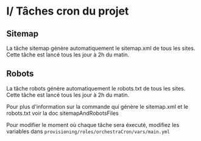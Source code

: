 # I/ Tâches cron du projet

## Sitemap
 La tâche sitemap génère automatiquement le sitemap.xml de tous les sites. Cette tâche est lancé tous les jour à 2h du matin.

## Robots
 La tâche robots génère automatiquement le robots.txt de tous les sites. Cette tâche est lancé tous les jour à 2h du matin.

 Pour plus d'information sur la commande qui génère le sitemap.xml et le robots.txt voir la doc sitemapAndRobotsFiles

 Pour modifier le moment où chaque tâche sera éxecuté, modifiez les variables dans `provisioning/roles/orchestraCron/vars/main.yml`

